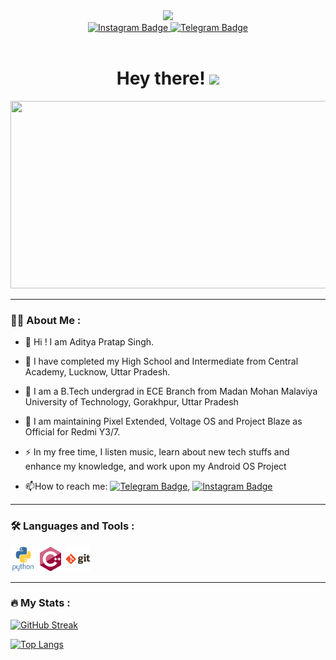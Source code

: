 <div id="header" align="center">
  <img src="add your gif url here from giphy.com" width="800"/>
  <div id="badges">
  <a href="https://www.instagram.com/ig.adityasingh/">
    <img src="https://img.shields.io/badge/Instagram-black?style=for-the-badge&logo=instagram&logoColor=violate" alt="Instagram Badge"/>
  </a>
<!--   <a href="https://www.youtube.com/channel/UC3BdH9UbuVDFVf5zFuuv9qg">
    <img src="https://img.shields.io/badge/YouTube-red?style=for-the-badge&logo=youtube&logoColor=white" alt="Youtube Badge"/>
  </a> -->
  <a href="https://t.me/afterallafk">
    <img src="https://img.shields.io/badge/Telegram-blue?style=for-the-badge&logo=telegram&logoColor=white" alt="Telegram Badge"/>
  </a>
  </div>
  <img src="https://komarev.com/ghpvc/?usernam=afterallafk&style=flat-square&color=blue" alt=""/>
  <h1>
  Hey there!
  <img src="https://media.giphy.com/media/hvRJCLFzcasrR4ia7z/giphy.gif" width="30px"/>
  </h1>
</div>
<div align="center">
  <img src="https://media.giphy.com/media/dWesBcTLavkZuG35MI/giphy.gif" width="600" height="300"/>

</div>

---

### :woman_technologist: About Me :
- :telescope: Hi ! I am Aditya Pratap Singh. 
- :telescope: I have completed my High School and Intermediate from Central Academy, Lucknow, Uttar Pradesh.
- :telescope: I am a B.Tech undergrad in ECE Branch from Madan Mohan Malaviya University of Technology, Gorakhpur, Uttar Pradesh
- :telescope: I am maintaining Pixel Extended, Voltage OS and Project Blaze as Official for Redmi Y3/7.
- :zap: In my free time, I listen music, learn about new tech stuffs and enhance my knowledge, and work upon my Android OS Project

- :mailbox:How to reach me: [![Telegram Badge](https://img.shields.io/badge/-afterallafk-blue?style=flat&logo=Telegram&logoColor=white)](https://t.me/afterallafk), [![Instagram Badge](https://img.shields.io/badge/-ig.adityasingh-black?style=flat&logo=Instagram&logoColor=purple)](https://www.instagram.com/ig.adityasingh/)

---

### :hammer_and_wrench: Languages and Tools :
<div>
    <img src="https://github.com/devicons/devicon/blob/master/icons/python/python-original-wordmark.svg" title="Python" **alt="Python" width="40" height="40"/>
    <img src="https://github.com/devicons/devicon/blob/master/icons/cplusplus/cplusplus-original.svg" title="C++" width="40" height="40" />
<!--   <img src="https://github.com/devicons/devicon/blob/master/icons/java/java-original-wordmark.svg" title="Java" alt="Java" width="40" height="40"/>&nbsp; -->
<!--   <img src="https://github.com/devicons/devicon/blob/master/icons/react/react-original-wordmark.svg" title="React" alt="React" width="40" height="40"/>&nbsp; -->
<!--   <img src="https://github.com/devicons/devicon/blob/master/icons/spring/spring-original-wordmark.svg" title="Spring" alt="Spring" width="40" height="40"/>&nbsp; -->
<!--   <img src="https://github.com/devicons/devicon/blob/master/icons/materialui/materialui-original.svg" title="Material UI" alt="Material UI" width="40" height="40"/>&nbsp; -->
<!--   <img src="https://github.com/devicons/devicon/blob/master/icons/flutter/flutter-original.svg" title="Flutter" alt="Flutter" width="40" height="40"/>&nbsp; -->
<!--   <img src="https://github.com/devicons/devicon/blob/master/icons/redux/redux-original.svg" title="Redux" alt="Redux " width="40" height="40"/>&nbsp; -->
<!--   <img src="https://github.com/devicons/devicon/blob/master/icons/firebase/firebase-plain-wordmark.svg" title="Firebase" alt="Firebase" width="40" height="40"/>&nbsp; -->
<!--   <img src="https://github.com/devicons/devicon/blob/master/icons/gatsby/gatsby-original.svg" title="Gatsby"  alt="Gatsby" width="40" height="40"/>&nbsp; -->
<!--   <img src="https://github.com/devicons/devicon/blob/master/icons/mysql/mysql-original-wordmark.svg" title="MySQL"  alt="MySQL" width="40" height="40"/>&nbsp; -->
<!--   <img src="https://github.com/devicons/devicon/blob/master/icons/amazonwebservices/amazonwebservices-plain-wordmark.svg" title="AWS" alt="AWS" width="40" height="40"/>&nbsp; -->
  <img src="https://github.com/devicons/devicon/blob/master/icons/git/git-original-wordmark.svg" title="Git" **alt="Git" width="40" height="40"/>
</div>

---

### :fire: My Stats :
[![GitHub Streak](http://github-readme-streak-stats.herokuapp.com?user=afterallafk&theme=dark&background=000000)](https://git.io/streak-stats)

[![Top Langs](https://github-readme-stats.vercel.app/api/top-langs/?username=afterallafk&layout=compact&theme=vision-friendly-dark)](https://github.com/anuraghazra/github-readme-stats)
